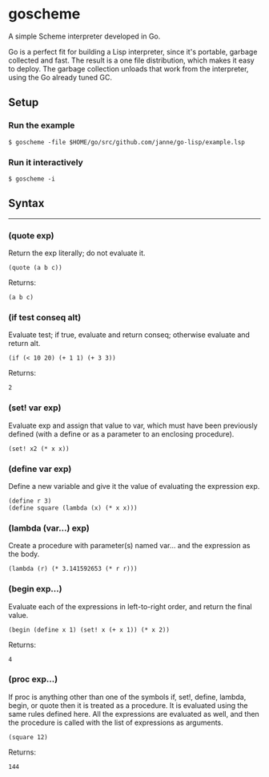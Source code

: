 # goscheme
A simple Scheme interpreter developed in Go.

Go is a perfect fit for building a Lisp interpreter, since it's portable, garbage collected and fast. The result is a one file distribution, which makes it easy to deploy. The garbage collection unloads that work from the interpreter, using the Go already tuned GC.

## Setup
### Run the example

```
$ goscheme -file $HOME/go/src/github.com/janne/go-lisp/example.lsp
```

### Run it interactively

```
$ goscheme -i
```

## Syntax

--------------------------------------------------------------------------------

### (quote exp)
Return the exp literally; do not evaluate it.

```
(quote (a b c))
```

Returns:

```
(a b c)
```

### (if test conseq alt)
Evaluate test; if true, evaluate and return conseq; otherwise evaluate and return alt.

```
(if (< 10 20) (+ 1 1) (+ 3 3))
```

Returns:

```
2
```

### (set! var exp)
Evaluate exp and assign that value to var, which must have been previously defined (with a define or as a parameter to an enclosing procedure).

```
(set! x2 (* x x))
```

### (define var exp)
Define a new variable and give it the value of evaluating the expression exp.

```
(define r 3)
(define square (lambda (x) (* x x)))
```

### (lambda (var...) exp)
Create a procedure with parameter(s) named var... and the expression as the body.

```
(lambda (r) (* 3.141592653 (* r r)))
```

### (begin exp...)
Evaluate each of the expressions in left-to-right order, and return the final value.

```
(begin (define x 1) (set! x (+ x 1)) (* x 2))
```

Returns:

```
4
```

### (proc exp...)
If proc is anything other than one of the symbols if, set!, define, lambda, begin, or quote then it is treated as a procedure. It is evaluated using the same rules defined here. All the expressions are evaluated as well, and then the procedure is called with the list of expressions as arguments.

```
(square 12)
```

Returns:

```
144
```

